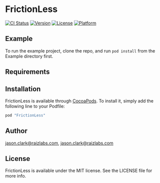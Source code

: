 # FrictionLess

[![CI Status](http://img.shields.io/travis/jason.clark@raizlabs.com/FrictionLess.svg?style=flat)](https://travis-ci.org/jason.clark@raizlabs.com/FrictionLess)
[![Version](https://img.shields.io/cocoapods/v/FrictionLess.svg?style=flat)](http://cocoapods.org/pods/FrictionLess)
[![License](https://img.shields.io/cocoapods/l/FrictionLess.svg?style=flat)](http://cocoapods.org/pods/FrictionLess)
[![Platform](https://img.shields.io/cocoapods/p/FrictionLess.svg?style=flat)](http://cocoapods.org/pods/FrictionLess)

## Example

To run the example project, clone the repo, and run `pod install` from the Example directory first.

## Requirements

## Installation

FrictionLess is available through [CocoaPods](http://cocoapods.org). To install
it, simply add the following line to your Podfile:

```ruby
pod "FrictionLess"
```

## Author

jason.clark@raizlabs.com, jason.clark@raizlabs.com

## License

FrictionLess is available under the MIT license. See the LICENSE file for more info.
